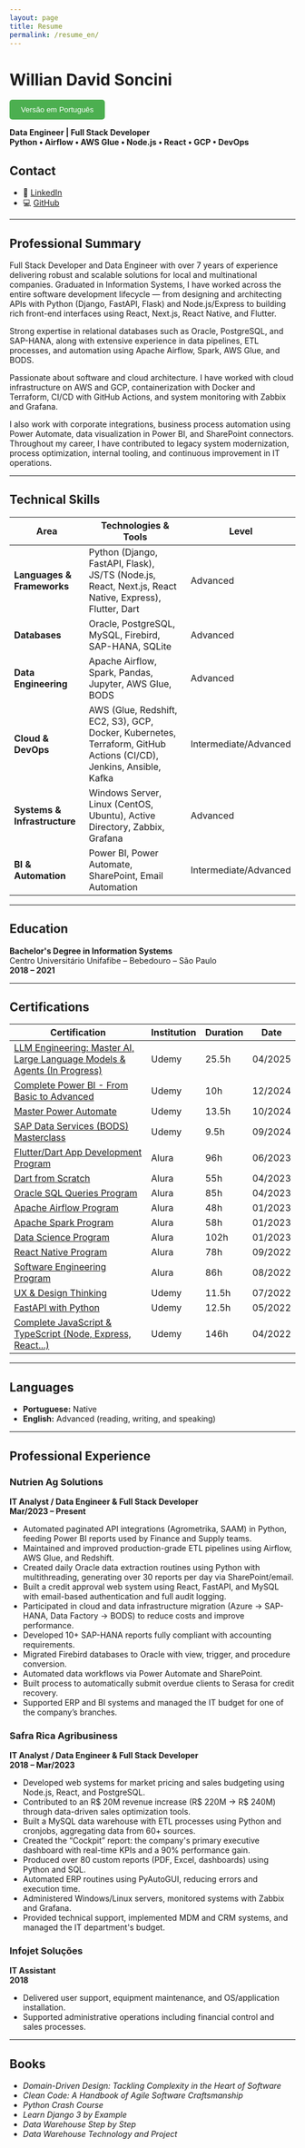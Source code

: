 ```yaml
---
layout: page
title: Resume
permalink: /resume_en/
---
```


# **Willian David Soncini**

[<button style="background-color: #4CAF50; color: white; padding: 10px 20px; border: none; border-radius: 5px; cursor: pointer;" aria-label="Switch to Portuguese">Versão em Português</button>](README.md)

**Data Engineer | Full Stack Developer**  
**Python • Airflow • AWS Glue • Node.js • React • GCP • DevOps**

## **Contact**

- 💼 [LinkedIn](https://www.linkedin.com/in/willian-soncini-783b18160/)
- 💻 [GitHub](https://github.com/williansoncini)

---

## **Professional Summary**

Full Stack Developer and Data Engineer with over 7 years of experience delivering robust and scalable solutions for local and multinational companies. Graduated in Information Systems, I have worked across the entire software development lifecycle — from designing and architecting APIs with Python (Django, FastAPI, Flask) and Node.js/Express to building rich front-end interfaces using React, Next.js, React Native, and Flutter.

Strong expertise in relational databases such as Oracle, PostgreSQL, and SAP-HANA, along with extensive experience in data pipelines, ETL processes, and automation using Apache Airflow, Spark, AWS Glue, and BODS.

Passionate about software and cloud architecture. I have worked with cloud infrastructure on AWS and GCP, containerization with Docker and Terraform, CI/CD with GitHub Actions, and system monitoring with Zabbix and Grafana.

I also work with corporate integrations, business process automation using Power Automate, data visualization in Power BI, and SharePoint connectors. Throughout my career, I have contributed to legacy system modernization, process optimization, internal tooling, and continuous improvement in IT operations.

---

## **Technical Skills**

| Area                         | Technologies & Tools                                                                   | Level                  |
| ---------------------------- | ---------------------------------------------------------------------------------------- | ---------------------- |
| **Languages & Frameworks**   | Python (Django, FastAPI, Flask), JS/TS (Node.js, React, Next.js, React Native, Express), Flutter, Dart | Advanced               |
| **Databases**                | Oracle, PostgreSQL, MySQL, Firebird, SAP-HANA, SQLite                                   | Advanced               |
| **Data Engineering**         | Apache Airflow, Spark, Pandas, Jupyter, AWS Glue, BODS                                  | Advanced               |
| **Cloud & DevOps**           | AWS (Glue, Redshift, EC2, S3), GCP, Docker, Kubernetes, Terraform, GitHub Actions (CI/CD), Jenkins, Ansible, Kafka | Intermediate/Advanced |
| **Systems & Infrastructure** | Windows Server, Linux (CentOS, Ubuntu), Active Directory, Zabbix, Grafana               | Advanced               |
| **BI & Automation**          | Power BI, Power Automate, SharePoint, Email Automation                                  | Intermediate/Advanced |

---

## **Education**

**Bachelor's Degree in Information Systems**  
Centro Universitário Unifafibe – Bebedouro – São Paulo  
**2018 – 2021**

---

## **Certifications**

| Certification | Institution | Duration | Date |
| ------------- | ----------- | -------- | ---- |
| [LLM Engineering: Master AI, Large Language Models & Agents (In Progress)]() | Udemy | 25.5h | 04/2025 |
| [Complete Power BI - From Basic to Advanced](https://www.udemy.com/certificate/UC-ddb4575d-7996-4195-8d45-cf2e2fc1f86a/) | Udemy | 10h | 12/2024 |
| [Master Power Automate](https://www.udemy.com/certificate/UC-76ab9ab2-c04b-4194-85c6-bd9d84e71a69/) | Udemy | 13.5h | 10/2024 |
| [SAP Data Services (BODS) Masterclass](https://www.udemy.com/certificate/UC-26d3440e-e6e1-4a10-b32c-c2df6b8856cd/) | Udemy | 9.5h | 09/2024 |
| [Flutter/Dart App Development Program](https://cursos.alura.com.br/degree/certificate/a75a04bf-ee91-49dd-a7e3-b0221dd39f5b?lang=pt_BR) | Alura | 96h | 06/2023 |
| [Dart from Scratch](https://cursos.alura.com.br/degree/certificate/5e5f036b-e8f3-43d7-981f-c3ce8f327e77?lang=pt_BR) | Alura | 55h | 04/2023 |
| [Oracle SQL Queries Program](https://cursos.alura.com.br/degree/certificate/7484db61-0009-49d3-842b-9688d9e1456e?lang=pt_BR) | Alura | 85h | 04/2023 |
| [Apache Airflow Program](https://cursos.alura.com.br/degree/certificate/19c040ef-f512-4043-af9e-de4a15f7ae85) | Alura | 48h | 01/2023 |
| [Apache Spark Program](https://cursos.alura.com.br/degree/certificate/a377c759-ae61-4ff8-8bc7-ef51248673e9) | Alura | 58h | 01/2023 |
| [Data Science Program](https://cursos.alura.com.br/degree/certificate/1203c550-2c37-45d9-9946-693bb3861312) | Alura | 102h | 01/2023 |
| [React Native Program](https://cursos.alura.com.br/degree/certificate/e7145c95-7bce-4f49-97f2-b5b9861328d0) | Alura | 78h | 09/2022 |
| [Software Engineering Program](https://cursos.alura.com.br/degree/certificate/5ae17ce2-0671-4c6d-a6b8-85d11649fc2b) | Alura | 86h | 08/2022 |
| [UX & Design Thinking](https://www.udemy.com/certificate/UC-c2b61adf-f942-49ce-8536-12c51a5868ea/) | Udemy | 11.5h | 07/2022 |
| [FastAPI with Python](https://www.udemy.com/certificate/UC-08ef708a-74e6-4091-9d52-f33459f6b0fd/) | Udemy | 12.5h | 05/2022 |
| [Complete JavaScript & TypeScript (Node, Express, React...)](https://www.udemy.com/certificate/UC-e5668631-a6e7-437f-9f41-230236dda2c1/) | Udemy | 146h | 04/2022 |

---

## **Languages**

- **Portuguese:** Native  
- **English:** Advanced (reading, writing, and speaking)

---

## **Professional Experience**

### **Nutrien Ag Solutions**  
**IT Analyst / Data Engineer & Full Stack Developer**  
**Mar/2023 – Present**

- Automated paginated API integrations (Agrometrika, SAAM) in Python, feeding Power BI reports used by Finance and Supply teams.
- Maintained and improved production-grade ETL pipelines using Airflow, AWS Glue, and Redshift.
- Created daily Oracle data extraction routines using Python with multithreading, generating over 30 reports per day via SharePoint/email.
- Built a credit approval web system using React, FastAPI, and MySQL with email-based authentication and full audit logging.
- Participated in cloud and data infrastructure migration (Azure → SAP-HANA, Data Factory → BODS) to reduce costs and improve performance.
- Developed 10+ SAP-HANA reports fully compliant with accounting requirements.
- Migrated Firebird databases to Oracle with view, trigger, and procedure conversion.
- Automated data workflows via Power Automate and SharePoint.
- Built process to automatically submit overdue clients to Serasa for credit recovery.
- Supported ERP and BI systems and managed the IT budget for one of the company’s branches.

### **Safra Rica Agribusiness**  
**IT Analyst / Data Engineer & Full Stack Developer**  
**2018 – Mar/2023**

- Developed web systems for market pricing and sales budgeting using Node.js, React, and PostgreSQL.
- Contributed to an R$ 20M revenue increase (R$ 220M → R$ 240M) through data-driven sales optimization tools.
- Built a MySQL data warehouse with ETL processes using Python and cronjobs, aggregating data from 60+ sources.
- Created the “Cockpit” report: the company's primary executive dashboard with real-time KPIs and a 90% performance gain.
- Produced over 80 custom reports (PDF, Excel, dashboards) using Python and SQL.
- Automated ERP routines using PyAutoGUI, reducing errors and execution time.
- Administered Windows/Linux servers, monitored systems with Zabbix and Grafana.
- Provided technical support, implemented MDM and CRM systems, and managed the IT department's budget.

### **Infojet Soluções**  
**IT Assistant**  
**2018**

- Delivered user support, equipment maintenance, and OS/application installation.
- Supported administrative operations including financial control and sales processes.

---

## **Books**

- *Domain-Driven Design: Tackling Complexity in the Heart of Software*  
- *Clean Code: A Handbook of Agile Software Craftsmanship*  
- *Python Crash Course*  
- *Learn Django 3 by Example*  
- *Data Warehouse Step by Step*  
- *Data Warehouse Technology and Project*
